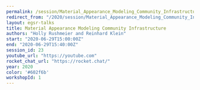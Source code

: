 ```yaml
---
permalink: /session/Material_Appearance_Modeling_Community_Infrastructure
redirect_from: "/2020/session/Material_Appearance_Modeling_Community_Infrastructure"
layout: egsr-talks
title: Material Appearance Modeling Community Infrastructure
authors: "Holly Rushmeier and Reinhard Klein"
start: "2020-06-29T15:00:00Z"
end: "2020-06-29T15:40:00Z"
session_id: 23
youtube_url: "https://youtube.com"
rocket_chat_url: "https://rocket.chat/"
year: 2020
color: '#602f6b'
workshopId: 1
---
```

